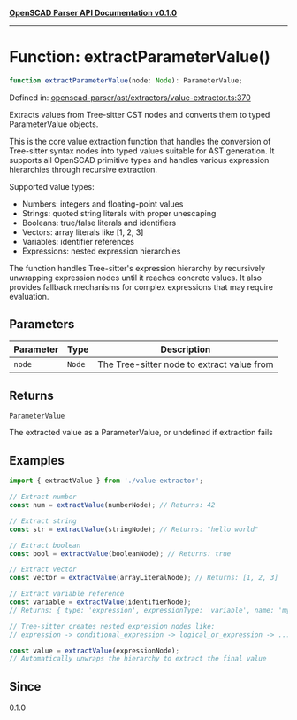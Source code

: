 [**OpenSCAD Parser API Documentation v0.1.0**](../README.md)

***

# Function: extractParameterValue()

```ts
function extractParameterValue(node: Node): ParameterValue;
```

Defined in: [openscad-parser/ast/extractors/value-extractor.ts:370](https://github.com/holistic-stack/openscad-tree-sitter/blob/57470856b239e8ae819e2b2fa40ff65d8c04912f/packages/openscad-parser/src/lib/openscad-parser/ast/extractors/value-extractor.ts#L370)

Extracts values from Tree-sitter CST nodes and converts them to typed ParameterValue objects.

This is the core value extraction function that handles the conversion of Tree-sitter
syntax nodes into typed values suitable for AST generation. It supports all OpenSCAD
primitive types and handles various expression hierarchies through recursive extraction.

Supported value types:
- Numbers: integers and floating-point values
- Strings: quoted string literals with proper unescaping
- Booleans: true/false literals and identifiers
- Vectors: array literals like [1, 2, 3]
- Variables: identifier references
- Expressions: nested expression hierarchies

The function handles Tree-sitter's expression hierarchy by recursively unwrapping
expression nodes until it reaches concrete values. It also provides fallback
mechanisms for complex expressions that may require evaluation.

## Parameters

| Parameter | Type | Description |
| ------ | ------ | ------ |
| `node` | `Node` | The Tree-sitter node to extract value from |

## Returns

[`ParameterValue`](../type-aliases/ParameterValue.md)

The extracted value as a ParameterValue, or undefined if extraction fails

## Examples

```typescript
import { extractValue } from './value-extractor';

// Extract number
const num = extractValue(numberNode); // Returns: 42

// Extract string
const str = extractValue(stringNode); // Returns: "hello world"

// Extract boolean
const bool = extractValue(booleanNode); // Returns: true
```

```typescript
// Extract vector
const vector = extractValue(arrayLiteralNode); // Returns: [1, 2, 3]

// Extract variable reference
const variable = extractValue(identifierNode);
// Returns: { type: 'expression', expressionType: 'variable', name: 'myVar' }
```

```typescript
// Tree-sitter creates nested expression nodes like:
// expression -> conditional_expression -> logical_or_expression -> ... -> number

const value = extractValue(expressionNode);
// Automatically unwraps the hierarchy to extract the final value
```

## Since

0.1.0
